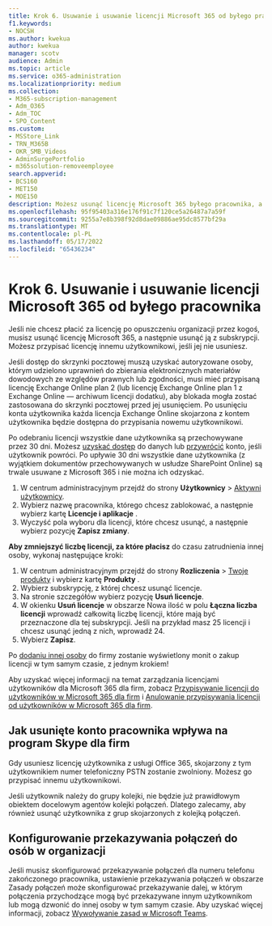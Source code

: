 ```yaml
---
title: Krok 6. Usuwanie i usuwanie licencji Microsoft 365 od byłego pracownika
f1.keywords:
- NOCSH
ms.author: kwekua
author: kwekua
manager: scotv
audience: Admin
ms.topic: article
ms.service: o365-administration
ms.localizationpriority: medium
ms.collection:
- M365-subscription-management
- Adm_O365
- Adm_TOC
- SPO_Content
ms.custom:
- MSStore_Link
- TRN_M365B
- OKR_SMB_Videos
- AdminSurgePortfolio
- m365solution-removeemployee
search.appverid:
- BCS160
- MET150
- MOE150
description: Możesz usunąć licencję Microsoft 365 byłego pracownika, a następnie usunąć ją z subskrypcji lub przypisać licencję innemu użytkownikowi.
ms.openlocfilehash: 95f95403a316e176f91c7f120ce5a26487a7a59f
ms.sourcegitcommit: 9255a7e8b398f92d8dae09886ae95dc8577bf29a
ms.translationtype: MT
ms.contentlocale: pl-PL
ms.lasthandoff: 05/17/2022
ms.locfileid: "65436234"
---
```

# <a name="step-6---remove-and-delete-the-microsoft-365-license-from-a-former-employee"></a>Krok 6. Usuwanie i usuwanie licencji Microsoft 365 od byłego pracownika

Jeśli nie chcesz płacić za licencję po opuszczeniu organizacji przez kogoś, musisz usunąć licencję Microsoft 365, a następnie usunąć ją z subskrypcji. Możesz przypisać licencję innemu użytkownikowi, jeśli jej nie usuniesz.

Jeśli dostęp do skrzynki pocztowej muszą uzyskać autoryzowane osoby, którym udzielono uprawnień do zbierania elektronicznych materiałów dowodowych ze względów prawnych lub zgodności, musi mieć przypisaną licencję Exchange Online plan 2 (lub licencję Exchange Online plan 1 z Exchange Online — archiwum  licencji dodatku), aby blokada mogła zostać zastosowana do skrzynki pocztowej przed jej usunięciem. Po usunięciu konta użytkownika każda licencja Exchange Online skojarzona z kontem użytkownika będzie dostępna do przypisania nowemu użytkownikowi.
  
Po odebraniu licencji wszystkie dane użytkownika są przechowywane przez 30 dni. Możesz [uzyskać dostęp](get-access-to-and-back-up-a-former-user-s-data.md) do danych lub [przywrócić](restore-user.md) konto, jeśli użytkownik powróci. Po upływie 30 dni wszystkie dane użytkownika (z wyjątkiem dokumentów przechowywanych w usłudze SharePoint Online) są trwale usuwane z Microsoft 365 i nie można ich odzyskać.

1. W centrum administracyjnym przejdź do strony **Użytkownicy** \> <a href="https://go.microsoft.com/fwlink/p/?linkid=834822" target="_blank">Aktywni użytkownicy</a>.
2. Wybierz nazwę pracownika, którego chcesz zablokować, a następnie wybierz kartę **Licencje i aplikacje** .
3. Wyczyść pola wyboru dla licencji, które chcesz usunąć, a następnie wybierz pozycję **Zapisz zmiany**.

**Aby zmniejszyć liczbę licencji, za które płacisz** do czasu zatrudnienia innej osoby, wykonaj następujące kroki:

1. W centrum administracyjnym przejdź do strony **Rozliczenia** \> <a href="https://go.microsoft.com/fwlink/p/?linkid=842054" target="_blank">Twoje produkty</a> i wybierz kartę **Produkty** .
2. Wybierz subskrypcję, z której chcesz usunąć licencje.
3. Na stronie szczegółów wybierz pozycję **Usuń licencje**.
4. W okienku **Usuń licencje** w obszarze Nowa ilość w polu **Łączna liczba licencji** wprowadź całkowitą liczbę licencji, które mają być przeznaczone dla tej subskrypcji. Jeśli na przykład masz 25 licencji i chcesz usunąć jedną z nich, wprowadź 24.
5. Wybierz **Zapisz**.

Po [dodaniu innej osoby](add-users.md) do firmy zostanie wyświetlony monit o zakup licencji w tym samym czasie, z jednym krokiem!

Aby uzyskać więcej informacji na temat zarządzania licencjami użytkowników dla Microsoft 365 dla firm, zobacz [Przypisywanie licencji do użytkowników w Microsoft 365 dla firm](../manage/assign-licenses-to-users.md) i [Anulowanie przypisywania licencji od użytkowników w Microsoft 365 dla firm](../manage/remove-licenses-from-users.md).
  
## <a name="how-the-deleted-employee-account-affects-skype-for-business"></a>Jak usunięte konto pracownika wpływa na program Skype dla firm

Gdy usuniesz licencję użytkownika z usługi Office 365, skojarzony z tym użytkownikiem numer telefoniczny PSTN zostanie zwolniony. Możesz go przypisać innemu użytkownikowi.
  
Jeśli użytkownik należy do grupy kolejki, nie będzie już prawidłowym obiektem docelowym agentów kolejki połączeń. Dlatego zalecamy, aby również usunąć użytkownika z grup skojarzonych z kolejką połączeń.

## <a name="set-up-call-forwarding-to-people-in-your-organization"></a>Konfigurowanie przekazywania połączeń do osób w organizacji

Jeśli musisz skonfigurować przekazywanie połączeń dla numeru telefonu zakończonego pracownika, ustawienie przekazywania połączeń w obszarze Zasady połączeń może skonfigurować przekazywanie dalej, w którym połączenia przychodzące mogą być przekazywane innym użytkownikom lub mogą dzwonić do innej osoby w tym samym czasie. Aby uzyskać więcej informacji, zobacz [Wywoływanie zasad w Microsoft Teams](/microsoftteams/teams-calling-policy).

